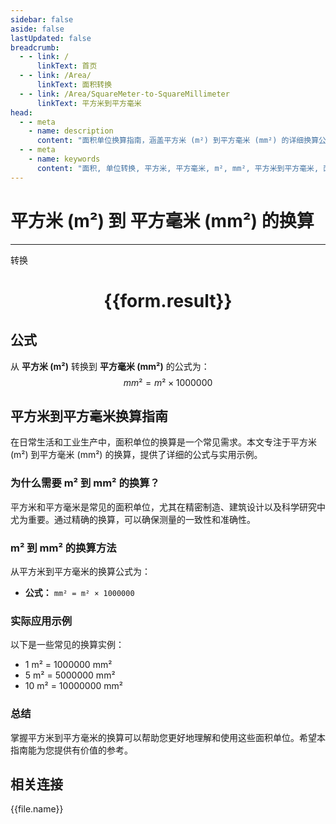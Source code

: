 ```yaml
---
sidebar: false
aside: false
lastUpdated: false
breadcrumb:
  - - link: /
      linkText: 首页
  - - link: /Area/
      linkText: 面积转换
  - - link: /Area/SquareMeter-to-SquareMillimeter
      linkText: 平方米到平方毫米
head:
  - - meta
    - name: description
      content: "面积单位换算指南，涵盖平方米 (m²) 到平方毫米 (mm²) 的详细换算公式与说明。"
  - - meta
    - name: keywords
      content: "面积, 单位转换, 平方米, 平方毫米, m², mm², 平方米到平方毫米, 面积转换指南"
---
```

# 平方米 (m²) 到 平方毫米 (mm²) 的换算
---
<script setup>
import { onMounted, reactive, inject, ref } from 'vue'
import { NButton, NForm, NFormItem, NInput, NInputNumber, NSelect, NCard, useMessage,NGrid ,NGi } from 'naive-ui'
import { defineClientComponent } from 'vitepress'
import { Area } from '../../files';

const convert = inject('convert')

const form = reactive({
  number: null,
  result: '',
})

const convertHandler = () => {
  if (form.number !== null && !isNaN(form.number)) {
    const convertedValue = parseFloat(form.number) * 1000000
    form.result = `${form.number}m² = ${convertedValue.toFixed(2)}mm²`
  } else {
    form.result = '请输入有效的数值。'
  }
}
</script>

<n-form size="large" :model="form">
  <n-form-item label="平方米 (m²)">
    <n-input-number v-model:value="form.number" placeholder="输入平方米" style="width: 100%" />
  </n-form-item>
  <n-form-item>
    <n-button type="primary" @click="convertHandler" block>转换</n-button>
  </n-form-item>
</n-form>

<n-card  embedded :bordered="false" hoverable>
  <div  style="text-align:center">
    <h1>{{form.result}}</h1>
  </div>
</n-card>

## 公式

从 **平方米 (m²)** 转换到 **平方毫米 (mm²)** 的公式为：
$$ mm² = m² \times 1000000 $$

## 平方米到平方毫米换算指南

在日常生活和工业生产中，面积单位的换算是一个常见需求。本文专注于平方米 (m²) 到平方毫米 (mm²) 的换算，提供了详细的公式与实用示例。

### 为什么需要 m² 到 mm² 的换算？

平方米和平方毫米是常见的面积单位，尤其在精密制造、建筑设计以及科学研究中尤为重要。通过精确的换算，可以确保测量的一致性和准确性。

### m² 到 mm² 的换算方法

从平方米到平方毫米的换算公式为：

- **公式：** `mm² = m² × 1000000`

### 实际应用示例

以下是一些常见的换算实例：

- 1 m² = 1000000 mm²
- 5 m² = 5000000 mm²
- 10 m² = 10000000 mm²

### 总结

掌握平方米到平方毫米的换算可以帮助您更好地理解和使用这些面积单位。希望本指南能为您提供有价值的参考。

## 相关连接
<n-grid x-gap="12" :cols="3">
  <n-gi v-for="(file, index) in Area" :key="index">
    <n-button
      text
      tag="a"
      :href="file.path"
      type="primary"
    >
      {{file.name}}
    </n-button>
  </n-gi>
</n-grid>